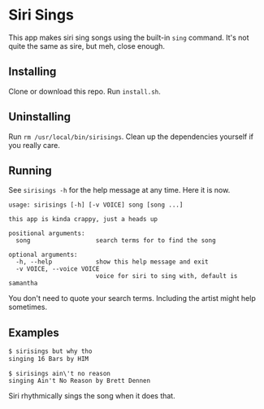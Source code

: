 # Siri Sings

This app makes siri sing songs using the built-in `sing` command. It's not quite the same as sire,
but meh, close enough.

## Installing

Clone or download this repo. Run `install.sh`.

## Uninstalling

Run `rm /usr/local/bin/sirisings`. Clean up the dependencies yourself if you really care.

## Running

See `sirisings -h` for the help message at any time. Here it is now.

```
usage: sirisings [-h] [-v VOICE] song [song ...]

this app is kinda crappy, just a heads up

positional arguments:
  song                  search terms for to find the song

optional arguments:
  -h, --help            show this help message and exit
  -v VOICE, --voice VOICE
                        voice for siri to sing with, default is samantha
```

You don't need to quote your search terms. Including the artist might help sometimes.

## Examples

```bash
$ sirisings but why tho
singing 16 Bars by HIM
```

```
$ sirisings ain\'t no reason
singing Ain't No Reason by Brett Dennen
```

Siri rhythmically sings the song when it does that.
